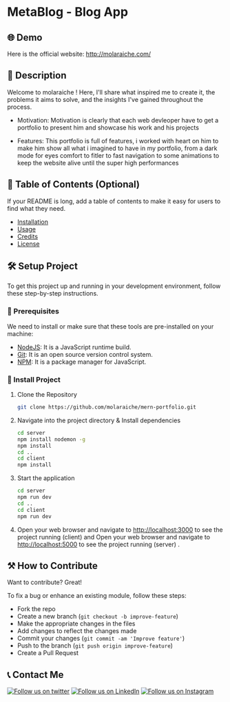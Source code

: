 # MetaBlog - Blog App

## 🌐 Demo

Here is the official website: http://molaraiche.com/

## 📝 Description

Welcome to molaraiche ! Here, I'll share what inspired me to create it, the problems it aims to solve, and the insights I've gained throughout the process.

- Motivation:
  Motivation is clearly that each web devleoper have to get a portfolio to present him and showcase his work and his projects

- Features:
  This portfolio is full of features, i worked with heart on him to make him show all what i imagined to have in my portfolio, from a dark mode for eyes comfort to fitler to fast navigation to some animations to keep the website alive until the super high performances

## 📖 Table of Contents (Optional)

If your README is long, add a table of contents to make it easy for users to find what they need.

- [Installation](#installation)
- [Usage](#usage)
- [Credits](#credits)
- [License](#license)

## 🛠️ Setup Project

To get this project up and running in your development environment, follow these step-by-step instructions.

### 🍴 Prerequisites

We need to install or make sure that these tools are pre-installed on your machine:

- [NodeJS](https://nodejs.org/en/download/): It is a JavaScript runtime build.
- [Git](https://git-scm.com/downloads): It is an open source version control system.
- [NPM](https://docs.npmjs.com/): It is a package manager for JavaScript.

### 🚀 Install Project

1. Clone the Repository

   ```bash
   git clone https://github.com/molaraiche/mern-portfolio.git
   ```

2. Navigate into the project directory & Install dependencies

   ```bash
   cd server
   npm install nodemon -g
   npm install
   cd ..
   cd client
   npm install
   ```

3. Start the application

   ```bash
   cd server
   npm run dev
   cd ..
   cd client
   npm run dev
   ```

4. Open your web browser and navigate to <a href="http://localhost:3000" target="_blank">http://localhost:3000</a> to see the project running (client) and Open your web browser and navigate to <a href="http://localhost:5000" target="_blank">http://localhost:5000</a> to see the project running (server) .

## ⚒️ How to Contribute

Want to contribute? Great!

To fix a bug or enhance an existing module, follow these steps:

- Fork the repo
- Create a new branch (`git checkout -b improve-feature`)
- Make the appropriate changes in the files
- Add changes to reflect the changes made
- Commit your changes (`git commit -am 'Improve feature'`)
- Push to the branch (`git push origin improve-feature`)
- Create a Pull Request

## 📞 Contact Me

[![Follow us on twitter](https://img.shields.io/twitter/follow/molaraiche.svg?style=social)](https://twitter.com/intent/follow?screen_name=molaraiche)
[![Follow us on LinkedIn](https://img.shields.io/badge/LinkedIn-mohamedlaraiche-blue?style=flat&logo=linkedin&logoColor=b0c0c0&labelColor=363D44)](https://www.linkedin.com/company/mohamedlaraiche)
[![Follow us on Instagram](https://img.shields.io/badge/Instagram-molaraiche-grey?style=flat&logo=instagram&logoColor=b0c0c0&labelColor=8134af)](https://www.instagram.com/molaraiche)
